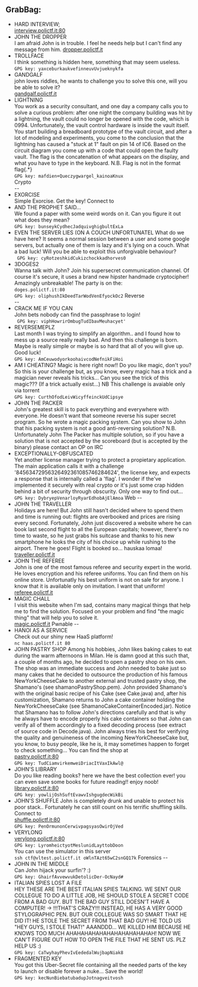 GrabBag:
--
* HARD INTERVIEW;  
[interview.polictf.it:80](interview.polictf.it:80)
* JOHN THE DROPPER  
I am afraid John is in trouble. I feel he needs help but I can't find any message from 
him.
[dropper.polictf.it](dropper.polictf.it)
* TROLLFACE  
I think something is hidden here, something that may seem useless.   
`GPG key: yaxceburkaukvefinneuvUvjueknykfa`
* GANDGALF  
john loves riddles, he wants to challenge you to solve this one, will you be able to solve it?  
[gandgalf.polictf.it](gandgalf.polictf.it)  
* LIGHTNING  
You work as a security consultant, and one day a company calls you to solve a curious problem: after one night the company building was hit by a lightning, the vault could no longer be opened with the code, which is 0994. Unfortunately, the vault control hardware is inside the vault itself. You start building a breadboard prototype of the vault circuit, and after a lot of modeling and experiments, you come to the conclusion that the lightning has caused a "stuck at 1" fault on pin 14 of IC6. Based on the circuit diagram you come up with a code that could open the faulty vault. The flag is the concatenation of what appears on the display, and what you have to type in the keyboard. N.B. Flag is not in the format flag{.*}  
`GPG key: mafdien+Queczygwargel_kainoaKnux`  
Crypto  
--
* EXORCISE  
Simple Exorcise. Get the key! Connect to
* AND THE PROPHET SAID...  
We found a paper with some weird words on it. Can you figure it out what does they mean?  
`GPG key: bunseykCydhecJadquivghigbultExLa`
* EVEN THE SERVER LIES (ON A COUCH UNFORTUNATEL
What do we have here? It seems a normal session between a user and some google servers, but actually one of them is lazy and it's lying on a couch. What a bad luck! Will you be able to exploit this unforgivable behaviour?  
` GPG key: cyRotzeshkidCukizchockkadhorves0`  
* 3DOGES2  
Wanna talk with John? Join his supersecret communication channel. Of course it's secure, it uses a brand new hipster handmade cryptocipher! Amazingly unbreakable! The party is on the:  
`doges.polictf.it:80`  
`GPG key: oliphushIkDeedTarWodVenEfyockOc2`
Reverse  
--
* CRACK ME IF YOU CAN  
John bets nobody can find the passphrase to login!  
` GPG key: viphHowrirOmbugTudIbavMeuhacyet'`
* REVERSEMEPLZ  
Last month I was trying to simplify an algorithm.. and I found how to mess up a source really really bad. And then this challenge is born. Maybe is really simple or maybe is so hard that all of you will give up. Good luck!   
`GPG key: AmCeuwodyorkoohaivcodNefnikFiHoi`
* AM I CHEATING?
Magic is here right now!! Do you like magic, don't you? So this is your challenge but, as you know, every magic has a trick and a magician never reveals his tricks... Can you see the trick of this magic??? (If a trick actually exist...) 
NB This challenge is avaiable only via torrent  
`GPG key: CurthOfodLeivWicyffeinckUdCipsye`
* JOHN THE PACKER  
John's greatest skill is to pack everything and everywhere with everyone. He doesn't want that someone reverse his super secret program. So he wrote a magic packing system. Can you show to John that his packing system is not a good anti-reversing solution? 
N.B. Unfortunately John The Packer has multiple solution, so if you have a solution that is not accepted by the scoreboard (but is accepted by the binary) please contact an OP on IRC  
* EXCEPTIONALLY-OBFUSCATED  
Yet another license manager trying to protect a propietary application. The main application calls it with a challenge '84563472956326492361085746284624', the license key, and expects a response that is internally called a 'flag'. I wonder if the've implemented it securely with real crypto or it's just some crap hidden behind a bit of security through obscurity. Only one way to find out...   
`GPG key: DybryepVenarloyRyarEdhobAjElAmoa`
Web
--
* JOHN THE TRAVELLER  
Holidays are here! But John still hasn't decided where to spend them and time is running out: flights are overbooked and prices are rising every second. Fortunately, John just discovered a website where he can book last second flight to all the European capitals; however, there's no time to waste, so he just grabs his suitcase and thanks to his new smartphone he looks the city of his choice up while rushing to the airport. There he goes! Flight is booked so... hauskaa lomaa!  
[traveller.polictf.it](traveller.polictf.it)
* JOHN THE REFEREE  
John is one of the most famous referee and security expert in the world. He loves encryption and his referee uniforms. You can find them on his online store.
Unfortunatly his best uniform is not on sale for anyone. I know that it is available only on invitation. I want that uniform!  
[referee.polictf.it](referee.polictf.it)
* MAGIC CHALL  
I visit this website when I'm sad, contains many magical things that help me to find the solution. Focused on your problem and find "the magic thing" that will help you to solve it.  
[magic.polictf.it](magic.polictf.it)
Pwnable
--
* HANOI AS A SERVICE  
Check out our shiny new HaaS platform!  
`nc haas.polictf.it 80`
* JOHN PASTRY SHOP
Among his hobbies, John likes baking cakes to eat during the warm afternoons in Milan.
He is damn good at this such that, a couple of months ago, he decided to open a pastry shop on his own. The shop was an immediate success and John needed to bake just so many cakes that he decided to outsource the production of his famous NewYorkCheeseCake to another external and trusted pastry shop, the Shamano's (see shamanoPastryShop.pem). John provided Shamano's with the original basic recipe of his Cake (see Cake.java) and, after his customization, Shamano returns to John a cake container holding the NewYorkCheeseCake (see ShamanoCakeContainerEncoded.jar). Notice that Shamano has to follow John's directions carefully and that is why he always have to encode properly his cake containers so that John can verify all of them accordingly to a fixed decoding process (see extract of source code in Decode.java). John always tries his best for verifying the quality and genuineness of the incoming NewYorkCheeseCake but, you know, to busy people, like he is, it may sometimes happen to forget to check something... You can find the shop at  
[pastry.polictf.it:80](pastry.polictf.it:80)  
`GPG key: TudCiamvirkemweiDriacItVaxIkAwl@`
* JOHN'S LIBRARY  
Do you like reading books? here we have the best collection ever! you can even save some books for future reading!! enjoy noob!  
[library.polictf.it:80](library.polictf.it:80)  
`GPG key: yowlijOshSuftEvawvIshgugdecWikBi`  
* JOHN'S SHUFFLE
John is completely drunk and unable to protect his poor stack.. Fortunately he can still count on his terrific shuffling skills. Connect to  
[shuffle.polictf.it:80](shuffle.polictf.it:80)  
`GPG key: PenOrmunonCerwivpagsyasOwirOjVed`  
* VERYLONG  
[verylong.polictf.it:80](verylong.polictf.it:80)  
`GPG key: LyromheictyotMeslunidLayttobDoon`  
You can use the simulator in this server  
`ssh ctf@vltest.polictf.it oWlnTAzt65wC2snGQ17k`
Forensics
--
* JOHN IN THE MIDDLE  
Can John hijack your surfin'? :)   
`GPG key: GhairfAvvewvukDetolicDer-OcNayd#`  
* ITALIAN SPIES LOST A FILE  
HEY THESE ARE THE BEST ITALIAN SPIES TALKING.
WE SENT OUR COLLEGUE TO DO A LITTLE JOB, HE SHOULD STOLE A SECRET CODE FROM A BAD GUY. BUT THE BAD GUY STILL DOESN'T HAVE A COMPUTER! -> !!!THAT'S CRAZY!!! INSTEAD, HE HAS A VERY GOOD STYLOGRAPHIC PEN. BUT OUR COLLEGUE WAS SO SMART THAT HE DID IT! HE STOLE THE SECRET FROM THAT BAD GUY! HE TOLD US "HEY GUYS, I STOLE THAT!" AAANDDD... WE KILLED HIM BECAUSE HE KNOWS TOO MUCH AHAHAHAHAHAHAHAHAHAHAHAH! NOW WE CAN'T FIGURE OUT HOW TO OPEN THE FILE THAT HE SENT US. PLZ HELP US :)  
`GPG key: CaTwyhayPhevIvEededalWujbapNiak8`  
* FRAGMENTED KEY  
You got this Uber-Secret file containing all the needed parts of the key to launch or disable forever a nuke... Save the world!   
`GPG key: kecNunBiebatubadupJotnagveitvosh`
